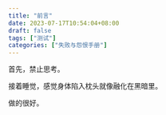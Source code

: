 ```yaml
---
title: "前言"
date: 2023-07-17T10:54:04+08:00
draft: false
tags: ["测试"]
categories: ["失败与怨恨手册"]
---
```


首先，禁止思考。

接着睡觉，感觉身体陷入枕头就像融化在黑暗里。

做的很好。
